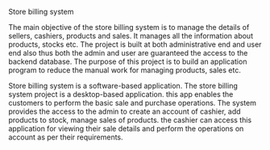 Store billing system

The main objective of the store billing system is to manage the details of sellers, cashiers, products and sales. It manages all the information about products, stocks etc. The project is built at both administrative end and user end also thus both the admin and user are guaranteed the access to the backend database. The purpose of this project is to build an application program to reduce the manual work for managing products, sales etc.

Store billing system is a software-based application.
The store billing system project is a desktop-based application. this app enables the customers to perform the basic sale and purchase operations. The system provides the access to the admin to create an account of cashier, add products to stock, manage sales of products. the cashier can access this application for viewing their sale details and perform the operations on account as per their requirements.
